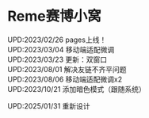 # Reme赛博小窝

UPD:2023/02/26 pages上线！  
UPD:2023/03/04 移动端适配微调  
UPD:2023/03/23 更新：双窗口  
UPD:2023/08/01 解决友链不齐平问题  
UPD:2023/08/06 移动端适配微调x2  
UPD:2023/10/21 添加暗色模式（跟随系统）

UPD:2025/01/31 重新设计
